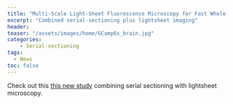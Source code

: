 ```yaml
---
title: "Multi-Scale Light-Sheet Fluorescence Microscopy for Fast Whole Brain Imaging"
excerpt: "Combined serial-sectioning plus lightsheet imaging"
header:
teaser: "/assets/images/home/GCamp6s_brain.jpg"
categories:
    - Serial-sectioning
tags: 
  - News
toc: false
---
```


Check out this [this new study](https://www.ncbi.nlm.nih.gov/pmc/articles/PMC8497830/) combining serial sectioning with lightsheet microscopy. 

